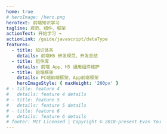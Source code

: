 ```yaml
---
home: true
# heroImage: /hero.png
heroText: 前端知识学习
tagline: 规范、组件、框架
actionText: 开始学习 →
actionLink: /guide/javascript/dataType
features:
  - title: 知识体系
    details: 前端H5 研发规范、开发总结
  - title: 组件库
    details: 前端 App、H5 通用组件维护
  - title: 前端框架
    details: PC端前端框架、App前端框架
    heroImageStyle: { maxHeight: '200px' }
# - title: feature 4
#   details: feature 4 details
# - title: feature 5
#   details: feature 5 details
# - title: feature 6
#   details: feature 6 details
# footer: MIT Licensed | Copyright © 2018-present Evan You
---
```

